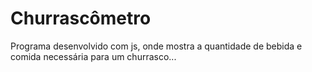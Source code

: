 # Churrascômetro
Programa desenvolvido com js, onde mostra a quantidade de bebida e comida necessária para um churrasco...
